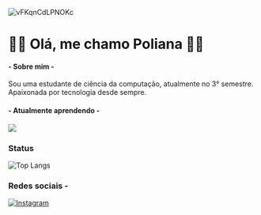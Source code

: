 
  ![vFKqnCdLPNOKc](https://github.com/polianasmt/polianasmt/assets/165100641/2ec1f71e-1f4a-43ca-8bc4-137e45bc5220)

# 💙🩵 Olá, me chamo Poliana 💙🩵

#### - Sobre mim -
Sou uma estudante de ciência da computação, atualmente no 3° semestre.
Apaixonada por tecnologia desde sempre. 

#### - Atualmente aprendendo - 


  <a href="https://skillicons.dev">
    <img src="https://skillicons.dev/icons?i=git,c,py" />
  </a>
</p>

### Status
![Top Langs](https://github-readme-stats-git-masterrstaa-rickstaa.vercel.app/api/top-langs/?username=polianasmt&layout=compact&bg_color=000&border_color=30A3DC&title_color=E94D5F&text_color=FFF)

### Redes sociais -
[![Instagram](https://img.shields.io/badge/Instagram-E4405F?style=for-the-badge&logo=instagram&logoColor=white)](https://www.instagram.com/natorishige_/?next=%2F)


<!--
**polianasmt/polianasmt** is a ✨ _special_ ✨ repository because its `README.md` (this file) appears on your GitHub profile.

Here are some ideas to get you started:

- 🔭 I’m currently working on ...
- 🌱 I’m currently learning ...
- 👯 I’m looking to collaborate on ...
- 🤔 I’m looking for help with ...
- 💬 Ask me about ...
- 📫 How to reach me: ...
- 😄 Pronouns: ...
- ⚡ Fun fact: ...
-->
